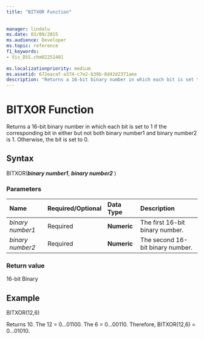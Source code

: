```yaml
---
title: "BITXOR Function"
 
 
manager: lindalu
ms.date: 03/09/2015
ms.audience: Developer
ms.topic: reference
f1_keywords:
- Vis_DSS.chm82251401
 
ms.localizationpriority: medium
ms.assetid: 672eacaf-a374-c7e2-b39b-8d42d2371aee
description: "Returns a 16-bit binary number in which each bit is set to 1 if the corresponding bit in either but not both binary number1 and binary number2 is 1. Otherwise, the bit is set to 0."
---
```


# BITXOR Function

Returns a 16-bit binary number in which each bit is set to 1 if the corresponding bit in either but not both binary number1 and binary number2 is 1. Otherwise, the bit is set to 0.
  
## Syntax

BITXOR(***binary number1***, ***binary number2*** )
  
### Parameters

|**Name**|**Required/Optional**|**Data Type**|**Description**|
|:-----|:-----|:-----|:-----|
| *binary number1* <br/> |Required  <br/> |**Numeric** <br/> |The first 16-bit binary number. |
| *binary number2* <br/> |Required  <br/> |**Numeric** <br/> |The second 16-bit binary number. |

### Return value

16-bit Binary
  
## Example

BITXOR(12,6)
  
Returns 10. The 12 = 0...01100. The 6 = 0...00110. Therefore, BITXOR(12,6) = 0...01010.
  